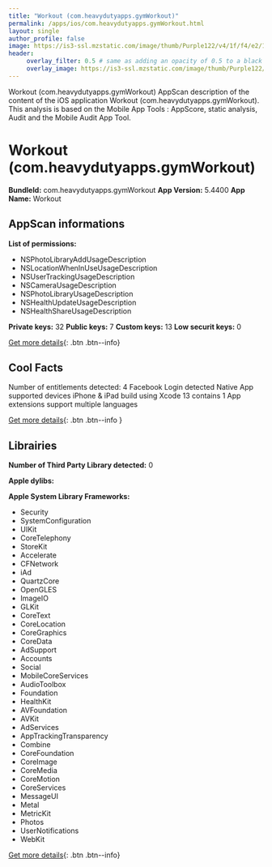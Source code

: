 ```yaml
---
title: "Workout (com.heavydutyapps.gymWorkout)"
permalink: /apps/ios/com.heavydutyapps.gymWorkout.html
layout: single
author_profile: false
image: https://is3-ssl.mzstatic.com/image/thumb/Purple122/v4/1f/f4/e2/1ff4e25c-2847-412c-c11b-c544103727ea/AppIcon-1x_U007emarketing-0-10-0-0-0-85-220.png/512x512bb.jpg
header: 
     overlay_filter: 0.5 # same as adding an opacity of 0.5 to a black background
     overlay_image: https://is3-ssl.mzstatic.com/image/thumb/Purple122/v4/1f/f4/e2/1ff4e25c-2847-412c-c11b-c544103727ea/AppIcon-1x_U007emarketing-0-10-0-0-0-85-220.png/512x512bb.jpg
---
```

Workout (com.heavydutyapps.gymWorkout) AppScan description of the content of the iOS application Workout (com.heavydutyapps.gymWorkout). This analysis is based on the Mobile App Tools : AppScore, static analysis, Audit and the Mobile Audit App Tool.

# Workout (com.heavydutyapps.gymWorkout)

**BundleId:** com.heavydutyapps.gymWorkout
**App Version:** 5.4400
**App Name:** Workout


## AppScan informations 

**List of permissions:** 
- NSPhotoLibraryAddUsageDescription
- NSLocationWhenInUseUsageDescription
- NSUserTrackingUsageDescription
- NSCameraUsageDescription
- NSPhotoLibraryUsageDescription
- NSHealthUpdateUsageDescription
- NSHealthShareUsageDescription
  
  
**Private keys:** 32
**Public keys:** 7
**Custom keys:** 13
**Low securit keys:** 0
  
[Get more details](/pricing.html){: .btn .btn--info}

## Cool Facts

Number of entitlements detected: 4
Facebook Login detected
Native App
supported devices iPhone & iPad
build using Xcode 13
contains 1 App extensions
support multiple languages
  
[Get more details](/pricing.html){: .btn .btn--info }

## Librairies 
**Number of Third Party Library detected:** 0


**Apple dylibs:**


**Apple System Library Frameworks:**
- Security
- SystemConfiguration
- UIKit
- CoreTelephony
- StoreKit
- Accelerate
- CFNetwork
- iAd
- QuartzCore
- OpenGLES
- ImageIO
- GLKit
- CoreText
- CoreLocation
- CoreGraphics
- CoreData
- AdSupport
- Accounts
- Social
- MobileCoreServices
- AudioToolbox
- Foundation
- HealthKit
- AVFoundation
- AVKit
- AdServices
- AppTrackingTransparency
- Combine
- CoreFoundation
- CoreImage
- CoreMedia
- CoreMotion
- CoreServices
- MessageUI
- Metal
- MetricKit
- Photos
- UserNotifications
- WebKit


  
[Get more details](/pricing.html){: .btn .btn--info}

